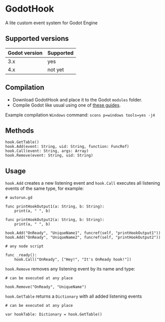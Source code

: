 # GodotHook
 A lite custom event system for Godot Engine
 
## Supported versions
| Godot version | Supported |
| - | - |
| 3.x | yes |
| 4.x | not yet |

## Compilation
- Download GodotHook and place it to the Godot `modules` folder.
- Compile Godot like usual using one of [these guides](https://docs.godotengine.org/en/stable/development/compiling/index.html).

Example compilation `Windows` command: `scons p=windows tools=yes -j4`

## Methods
```gdscript
hook.GetTable()
hook.Add(event: String, uid: String, function: FuncRef)
hook.Call(event: String, args: Array)
hook.Remove(event: String, uid: String)
```

## Usage
`hook.Add` creates a new listening event and `hook.Call` executes all listening events of the same type, for example:

```gdscript
# autorun.gd

func printHookOutput1(a: String, b: String):
    print(a, " ", b)
    
func printHookOutput2(a: String, b: String):
    print(a, " ", b)

hook.Add("OnReady", "UniqueName1", funcref(self, "printHookOutput1"))
hook.Add("OnReady", "UniqueName2", funcref(self, "printHookOutput2"))
```
```gdscript
# any node script

func _ready():
    hook.Call("OnReady", ["Hey!", "It's OnReady hook!"])
```

`hook.Remove` removes any listening event by its name and type:

```gdscript
# can be executed at any place

hook.Remove("OnReady", "UniqueName")
```

`hook.GetTable` returns a `Dictionary` with all added listening events

```gdscript
# can be executed at any place

var hookTable: Dictionary = hook.GetTable()
```
